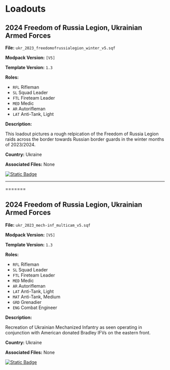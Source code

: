 # Loadouts

## 2024 Freedom of Russia Legion, Ukrainian Armed Forces
**File:** `ukr_2023_freedomofrussialegion_winter_v5.sqf`

**Modpack Version:** `[V5]`

**Template Version:** `1.3`

**Roles:** 
- `RFL` Rifleman
- `SL` Squad Leader
- `FTL` Fireteam Leader
- `MED` Medic
- `AR` Autorifleman
- `LAT` Anti-Tank, Light

**Description:**
<!-- Description -->
This loadout pictures a rough relpication of the Freedom of Russia Legion raids across the border towards Russian border guards in the winter months of 2023/2024. 

**Country:** Ukraine


**Associated Files:**
None

<a href="https://github.com/clustermod/HCMF3-Loadouts/blob/addloadouts/loadouts/ukraine/loadouts/ukr_2023_freedomofrussialegion_winter_v5.sqf">
  <img alt="Static Badge" src="https://img.shields.io/badge/File-Download_(CTRL_%2B_S)-orange?style=flat-square">
</a>

---
=======
## 2024 Freedom of Russia Legion, Ukrainian Armed Forces

**File:** `ukr_2023_mech-inf_multicam_v5.sqf`

**Modpack Version:** `[V5]`

**Template Version:** `1.3`

**Roles:** 
- `RFL` Rifleman
- `SL` Squad Leader
- `FTL` Fireteam Leader
- `MED` Medic
- `AR` Autorifleman
- `LAT` Anti-Tank, Light
- `MAT` Anti-Tank, Medium
- `GRD` Grenadier
- `ENG` Combat Engineer

**Description:**
<!-- Description -->
Recreation of Ukrainian Mechanized Infantry as seen operating in conjunction with American donated Bradley IFVs on the eastern front.

**Country:** Ukraine


**Associated Files:**
None

<a href="https://github.com/clustermod/HCMF3-Loadouts/blob/addloadouts/loadouts/ukraine/loadouts/ukr_2023_mech-inf_multicam_v5.sqf">
  <img alt="Static Badge" src="https://img.shields.io/badge/File-Download_(CTRL_%2B_S)-orange?style=flat-square">
</a>